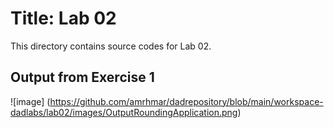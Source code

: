 # Title: Lab 02
This directory contains source codes for Lab 02.
## Output from Exercise 1
![image]
(https://github.com/amrhmar/dadrepository/blob/main/workspace-dadlabs/lab02/images/OutputRoundingApplication.png)
